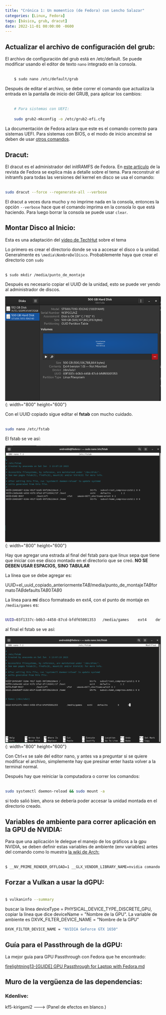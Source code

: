 ```yaml
---
title: "Crónica 1: Un momentico (de Fedora) con Lencho Salazar"
categories: [Linux, Fedora]
tags: [básico, grub, dracut]
date: 2022-11-01 00:00:00 -0600 
---
```


## Actualizar el archivo de configuración del grub:

El archivo de configuración del grub está en /etc/default. Se puede modificar usando el editor de texto `nano` integrado en la consola. 

```bash

    $ sudo nano /etc/default/grub

```
Después de editar el archivo, se debe correr el comando que actualiza la entrada en la pantalla de inicio del GRUB, para aplicar los cambios:

```bash

    # Para sistemas con UEFI:

    sudo grub2-mkconfig -o /etc/grub2-efi.cfg

```
La documentación de Fedora aclara que este es el comando correcto para sistemas UEFI. Para sistemas con BIOS, o el modo de inicio ancestral se deben de usar [otros comandos](https://fedoraproject.org/wiki/GRUB_2#Updating_the_GRUB_configuration_file). 

## Dracut:

El dracut es el administrador del initRAMFS de Fedora. En [este artículo](https://fedoramagazine.org/initramfs-dracut-and-the-dracut-emergency-shell/) de la revista de Fedora se explica más a detalle sobre el tema. Para reconstruir el initramfs para todas las versiones del kernel en disco se usa el comando: 

```bash

sudo dracut --force --regenerate-all --verbose 

```

El dracut a veces dura mucho y no imprime nada en la consola, entonces la opción `--verbose` hace que el comando imprima en la consola lo que está haciendo. Para luego borrar la consola se puede usar `clear`.

## Montar Disco al Inicio:

Esta es una adaptación del [video de TechHut](https://www.youtube.com/watch?v=LkwZZIsY9uE) sobre el tema

Lo primero es crear el directorio donde se va a accesar el disco o la unidad. Generalmente es `\media\NombreDelDisco`. Probablemente haya que crear el directorio con `sudo`

```bash

$ sudo mkdir /media/punto_de_montaje

```

Después es necesario copiar el UUID de la unidad, esto se puede ver yendo al administrador de discos. 

![flor amarilla 1](/assets/blog_images/cronica1/diskmanager.png){: width="800" height="600"}

Con el UUID copiado sigue editar el **fstab** con mucho cuidado. 

```bash

sudo nano /etc/fstab

```

El fstab se ve así:

![flor amarilla 1](/assets/blog_images/cronica1/fstab1.png){: width="800" height="600"}

Hay que agregar una estrada al final del fstab para que linux sepa que tiene que iniciar con ese disco montado en el directorio que se creó. **NO SE DEBEN USAR ESPACIOS, SINO TABULAR**

La línea que se debe agregar es:

UUID=el_uuid_copiado_anteriormente*TAB*/media/punto_de_montaje*TAB*formato*TAB*defaults*TAB*0*TAB*0

La línea para **mí** disco formateado en ext4, con el punto de montaje en `/media/games` es:

```bash

UUID=03f1337c-b0b3-4458-87cd-bfdf65001353   /media/games    ext4    defaults    0   0

```

al final el fstab se ve así:

![flor amarilla 1](/assets/blog_images/cronica1/fstab2.png){: width="800" height="600"}

Con Ctrl+x se sale del editor nano, y antes va a preguntar si se quiere modificar el archivo, simplemente hay que presinar enter hasta volver a la terminal normal.

Después hay que reiniciar la computadora o correr los comandos: 

```bash

sudo systemctl daemon-reload && sudo mount -a

```

si todo salió bien, ahora se debería poder accesar la unidad montada en el directorio creado.

## Variables de ambiente para correr aplicación en la GPU de NVIDIA:

Para que una aplicación le delegue el manejo de los gráficos a la gpu NVIDIA, se deben definir estas variables de ambiente (env variables) antes del comando como lo muestra [la wiki de Arch:](https://wiki.archlinux.org/title/PRIME#PRIME_render_offload)

```bash

$ __NV_PRIME_RENDER_OFFLOAD=1 __GLX_VENDOR_LIBRARY_NAME=nvidia comando

```

## Forzar a Vulkan a usar la dGPU:

```bash

$ vulkaninfo --summary
```
buscar la línea deviceType = PHYSICAL_DEVICE_TYPE_DISCRETE_GPU, copiar la línea que dice deviceName = "Nombre de la GPU". La variable de ambiente es DXVK_FILTER_DEVICE_NAME = "Nombre de la GPU"

```bash
DXVK_FILTER_DEVICE_NAME = "NVIDIA GeForce GTX 1650"
```

## Guía para el Passthrough de la dGPU: 

La mejor guía para GPU Passthrough con Fedora que he encontrado:

[firelightning13-[GUIDE] GPU Passthrough for Laptop with Fedora.md](https://gist.github.com/firelightning13/e530aec3e3a4e15885a10f6c4b7ae021)


## Muro de la vergüenza de las dependencias:

### Kdenlive: 

kf5-kirigami2 ---> (Panel de efectos en blanco.)

